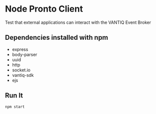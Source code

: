 # Node Pronto Client

Test that external applications can interact with the VANTIQ Event Broker

## Dependencies installed with npm

* express
* body-parser
* uuid
* http
* socket.io
* vantiq-sdk
* ejs

## Run It

`npm start`
